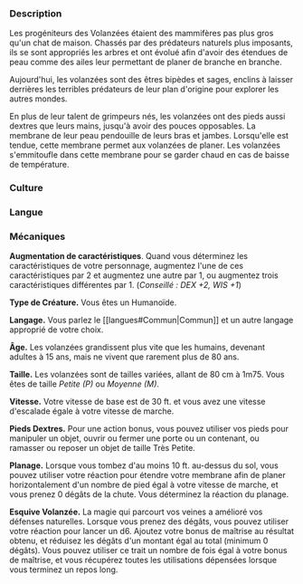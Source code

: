 ### Description

Les progéniteurs des Volanzées étaient des mammifères pas plus gros qu'un chat de maison. Chassés par des prédateurs naturels plus imposants, ils se sont appropriés les arbres et ont évolué afin d'avoir des étendues de peau comme des ailes leur permettant de planer de branche en branche.

Aujourd'hui, les volanzées sont des êtres bipèdes et sages, enclins à laisser derrières les terribles prédateurs de leur plan d'origine pour explorer les autres mondes.

En plus de leur talent de grimpeurs nés, les volanzées ont des pieds aussi dextres que leurs mains, jusqu'à avoir des pouces opposables. La membrane de leur peau pendouille de leurs bras et jambes. Lorsqu'elle est tendue, cette membrane permet aux volanzées de planer. Les volanzées s'emmitoufle dans cette membrane pour se garder chaud en cas de baisse de température. 

### Culture

### Langue

### Mécaniques

**Augmentation de caractéristiques**. Quand vous déterminez les caractéristiques de votre personnage, augmentez l'une de ces caractéristiques par 2 et augmentez une autre par 1, ou augmentez trois caractéristiques différentes par 1. (*Conseillé : DEX +2, WIS +1*)

**Type de Créature.** Vous êtes un Humanoïde.

**Langage.** Vous parlez le [[langues#Commun|Commun]] et un autre langage approprié de votre choix.

**Âge.** Les volanzées grandissent plus vite que les humains, devenant adultes à 15 ans, mais ne vivent que rarement plus de 80 ans.

**Taille.** Les volanzées sont de tailles variées, allant de 80 cm à 1m75. Vous êtes de taille _Petite (P)_ ou _Moyenne (M)_.

**Vitesse.** Votre vitesse de base est de 30 ft. et vous avez une vitesse d'escalade égale à votre vitesse de marche.

__Pieds Dextres.__ Pour une action bonus, vous pouvez utiliser vos pieds pour manipuler un objet, ouvrir ou fermer une porte ou un contenant, ou ramasser ou reposer un objet de taille Très Petite.

__Planage.__ Lorsque vous tombez d'au moins 10 ft. au-dessus du sol, vous pouvez utiliser votre réaction pour étendre votre membrane afin de planer horizontalement d'un nombre de pied égal à votre vitesse de marche, et vous prenez 0 dégâts de la chute. Vous déterminez la réaction du planage.

__Esquive Volanzée.__ La magie qui parcourt vos veines a amélioré vos défenses naturelles. Lorsque vous prenez des dégâts, vous pouvez utiliser votre réaction pour lancer un d6. Ajoutez votre bonus de maîtrise au résultat obtenu, et réduisez les dégâts d'un montant égal au total (minimum 0 dégâts). Vous pouvez utiliser ce trait un nombre de fois égal à votre bonus de maîtrise, et vous récupérez toutes les utilisations dépensées lorsque vous terminez un repos long.
